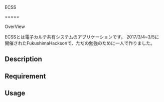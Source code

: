 
ECSS

=====

OverView

ECSSとは電子カルテ共有システムのアプリケーションです。
2017/3/4~3/5に開催されたFukushimaHacksonで、ただの勉強のために一人で作りました。

## Description

## Requirement

## Usage

